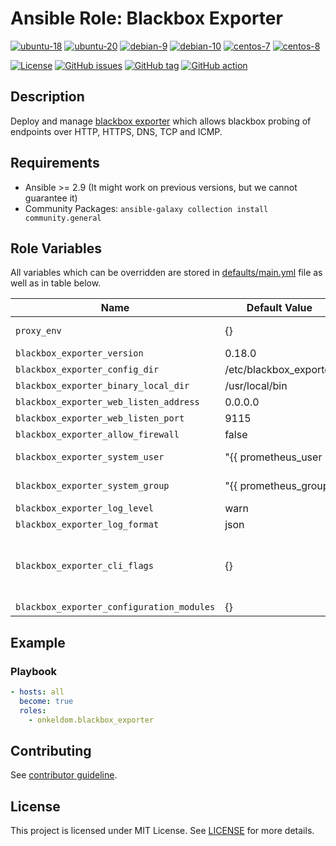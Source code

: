 # Ansible Role: Blackbox Exporter

[![ubuntu-18](https://img.shields.io/badge/ubuntu-18.x-orange?style=flat&logo=ubuntu)](https://ubuntu.com/)
[![ubuntu-20](https://img.shields.io/badge/ubuntu-20.x-orange?style=flat&logo=ubuntu)](https://ubuntu.com/)
[![debian-9](https://img.shields.io/badge/debian-9.x-orange?style=flat&logo=debian)](https://www.debian.org/)
[![debian-10](https://img.shields.io/badge/debian-10.x-orange?style=flat&logo=debian)](https://www.debian.org/)
[![centos-7](https://img.shields.io/badge/centos-7.x-orange?style=flat&logo=centos)](https://www.centos.org/)
[![centos-8](https://img.shields.io/badge/centos-8.x-orange?style=flat&logo=centos)](https://www.centos.org/)

[![License](https://img.shields.io/badge/license-MIT%20License-brightgreen.svg?style=flat)](https://opensource.org/licenses/MIT)
[![GitHub issues](https://img.shields.io/github/issues/OnkelDom/ansible-role-blackbox-exporter?style=flat)](https://github.com/OnkelDom/ansible-role-blackbox-exporter/issues)
[![GitHub tag](https://img.shields.io/github/tag/OnkelDom/ansible-role-blackbox-exporter.svg?style=flat)](https://github.com/OnkelDom/ansible-role-blackbox-exporter/tags)
[![GitHub action](https://github.com/OnkelDom/ansible-role-blackbox-exporter/workflows/ansible-lint/badge.svg)](https://github.com/OnkelDom/ansible-role-blackbox-exporter)

## Description

Deploy and manage [blackbox exporter](https://github.com/prometheus/blackbox_exporter) which allows blackbox probing of endpoints over HTTP, HTTPS, DNS, TCP and ICMP.

## Requirements

- Ansible >= 2.9 (It might work on previous versions, but we cannot guarantee it)
- Community Packages: `ansible-galaxy collection install community.general`

## Role Variables

All variables which can be overridden are stored in [defaults/main.yml](defaults/main.yml) file as well as in table below.

| Name           | Default Value | Description                        |
| -------------- | ------------- | -----------------------------------|
| `proxy_env` | {} | Proxy environment variables |
| `blackbox_exporter_version` | 0.18.0 | package version |
| `blackbox_exporter_config_dir` | /etc/blackbox_exporter | config dir |
| `blackbox_exporter_binary_local_dir` | /usr/local/bin | install bin dir |
| `blackbox_exporter_web_listen_address` | 0.0.0.0 | default listen address |
| `blackbox_exporter_web_listen_port` | 9115 | default listen port |
| `blackbox_exporter_allow_firewall` | false | allow port on firewall |
| `blackbox_exporter_system_user` | "{{ prometheus_user | default('prometheus') }}" | default run user |
| `blackbox_exporter_system_group` | "{{ prometheus_group | default('prometheus') }}" | default run group |
| `blackbox_exporter_log_level` | warn | default log level |
| `blackbox_exporter_log_format` | json | default log format |
| `blackbox_exporter_cli_flags` | {} | additional configuration flags passed to blackbox exporter binary at startup |
| `blackbox_exporter_configuration_modules` | {} | configure modules |

## Example

### Playbook

```yaml
- hosts: all
  become: true
  roles:
    - onkeldom.blackbox_exporter
```

## Contributing

See [contributor guideline](CONTRIBUTING.md).

## License

This project is licensed under MIT License. See [LICENSE](/LICENSE) for more details.
